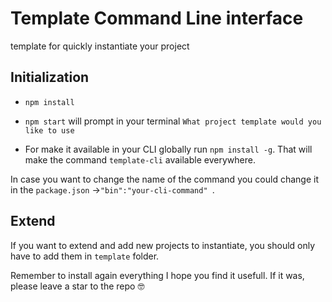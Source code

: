 # Template Command Line interface

template for quickly instantiate your project 

## Initialization

- `npm install`

- `npm start` will prompt in your terminal `What project template would you like to use` 

- For make it available in your CLI globally run `npm install -g`. That will make the command `template-cli` available everywhere.

In case you want to change the name of the command you could change it in the `package.json` ->`"bin":"your-cli-command" `.


## Extend

If you want to extend and add new projects to instantiate, you should only have to add them in `template` folder.

Remember to install again everything
I hope you find it usefull. If it was, please leave a star to the repo 🤓
